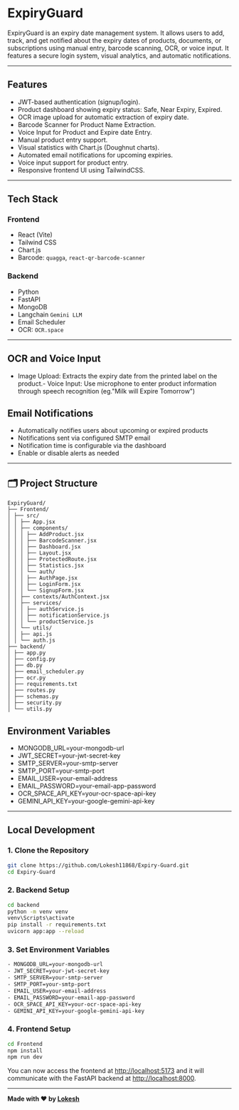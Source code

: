 # ExpiryGuard

ExpiryGuard is an expiry date management system. It allows users to add, track, and get notified about the expiry dates of products, documents, or subscriptions using manual entry, barcode scanning, OCR, or voice input. It features a secure login system, visual analytics, and automatic notifications.

---

## Features


- JWT-based authentication (signup/login).
- Product dashboard showing expiry status: Safe, Near Expiry, Expired.
- OCR image upload for automatic extraction of expiry date.
- Barcode Scanner for Product Name Extraction.
- Voice Input for Product and Expire date Entry.
- Manual product entry support.
- Visual statistics with Chart.js (Doughnut charts).
- Automated email notifications for upcoming expiries.
- Voice input support for product entry.
- Responsive frontend UI using TailwindCSS.


---

## Tech Stack

### Frontend
- React (Vite)
- Tailwind CSS
- Chart.js 
- Barcode: `quagga`, `react-qr-barcode-scanner`

### Backend
- Python
- FastAPI
- MongoDB 
- Langchain `Gemini LLM`
- Email Scheduler
- OCR: `OCR.space` 

---
## OCR and Voice Input

- Image Upload: Extracts the expiry date from the printed label on the product.- Voice Input: Use microphone to enter product information through speech recognition (eg."Milk will Expire Tomorrow")


## Email Notifications

- Automatically notifies users about upcoming or expired products
- Notifications sent via configured SMTP email
- Notification time is configurable via the dashboard
- Enable or disable alerts as needed

---
## 🗂️ Project Structure
```
ExpiryGuard/
├── Frontend/
│ ├── src/
│ │ ├── App.jsx
│ │ ├── components/
│ │ │ ├── AddProduct.jsx
│ │ │ ├── BarcodeScanner.jsx
│ │ │ ├── Dashboard.jsx
│ │ │ ├── Layout.jsx
│ │ │ ├── ProtectedRoute.jsx
│ │ │ ├── Statistics.jsx
│ │ │ └── auth/
│ │ │ ├── AuthPage.jsx
│ │ │ ├── LoginForm.jsx
│ │ │ └── SignupForm.jsx
│ │ ├── contexts/AuthContext.jsx
│ │ ├── services/
│ │ │ ├── authService.js
│ │ │ ├── notificationService.js
│ │ │ └── productService.js
│ │ └── utils/
│ │ ├── api.js
│ │ └── auth.js
├── backend/
│ ├── app.py
│ ├── config.py
│ ├── db.py
│ ├── email_scheduler.py
│ ├── ocr.py
│ ├── requirements.txt
│ ├── routes.py
│ ├── schemas.py
│ ├── security.py
│ └── utils.py
```

## Environment Variables

- MONGODB_URL=your-mongodb-url
- JWT_SECRET=your-jwt-secret-key
- SMTP_SERVER=your-smtp-server
- SMTP_PORT=your-smtp-port
- EMAIL_USER=your-email-address
- EMAIL_PASSWORD=your-email-app-password
- OCR_SPACE_API_KEY=your-ocr-space-api-key
- GEMINI_API_KEY=your-google-gemini-api-key
---
## Local Development

### 1. Clone the Repository

```bash
git clone https://github.com/Lokesh11868/Expiry-Guard.git
cd Expiry-Guard
```
### 2. Backend Setup

```bash
cd backend
python -m venv venv              
venv\Scripts\activate          
pip install -r requirements.txt
uvicorn app:app --reload
```
### 3. Set Environment Variables
```bash
- MONGODB_URL=your-mongodb-url
- JWT_SECRET=your-jwt-secret-key
- SMTP_SERVER=your-smtp-server
- SMTP_PORT=your-smtp-port
- EMAIL_USER=your-email-address
- EMAIL_PASSWORD=your-email-app-password
- OCR_SPACE_API_KEY=your-ocr-space-api-key
- GEMINI_API_KEY=your-google-gemini-api-key
```
### 4. Frontend Setup
```bash
cd Frontend
npm install
npm run dev
```
 You can now access the frontend at [http://localhost:5173](http://localhost:5173) and it will communicate with the FastAPI backend at [http://localhost:8000](http://localhost:8000).

---
**Made with ❤️ by [Lokesh](https://github.com/Lokesh11868)**



